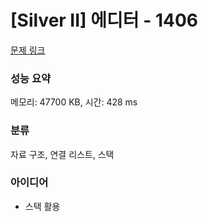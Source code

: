 # [Silver II] 에디터 - 1406 

[문제 링크](https://www.acmicpc.net/problem/1406) 

### 성능 요약

메모리: 47700 KB, 시간: 428 ms

### 분류

자료 구조, 연결 리스트, 스택

### 아이디어

- 스택 활용
